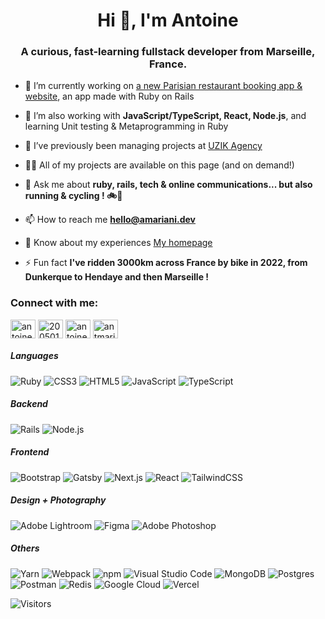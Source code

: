 <h1 align="center">Hi 👋, I'm Antoine</h1>
<h3 align="center">A curious, fast-learning fullstack developer from Marseille, France.</h3>

- 🔭 I’m currently working on [a new Parisian restaurant booking app & website](https://www.github.com/antoinemariani/eunoe-restaurant), an app made with Ruby on Rails

- 🌱 I’m also working with **JavaScript/TypeScript, React, Node.js**, and learning Unit testing & Metaprogramming in Ruby

- 👯 I’ve previously been managing projects at [UZIK Agency](https://www.uzik.com/)

- 👨‍💻 All of my projects are available on this page (and on demand!)

- 💬 Ask me about **ruby, rails, tech & online communications... but also running & cycling ! 🚲🏃**

- 📫 How to reach me **hello@amariani.dev**

- 📄 Know about my experiences [My homepage](https://www.amariani.dev)

- ⚡ Fun fact **I've ridden 3000km across France by bike in 2022, from Dunkerque to Hendaye and then Marseille !**

<h3 align="left">Connect with me:</h3>
<p align="left">
<a href="https://linkedin.com/in/antoinemariani" target="blank"><img align="center" src="https://raw.githubusercontent.com/rahuldkjain/github-profile-readme-generator/master/src/images/icons/Social/linked-in-alt.svg" alt="antoinemariani" height="30" width="40" /></a>
<a href="https://stackoverflow.com/users/20050190" target="blank"><img align="center" src="https://raw.githubusercontent.com/rahuldkjain/github-profile-readme-generator/master/src/images/icons/Social/stack-overflow.svg" alt="20050190" height="30" width="40" /></a>
<a href="https://instagram.com/antoine_mariani" target="blank"><img align="center" src="https://raw.githubusercontent.com/rahuldkjain/github-profile-readme-generator/master/src/images/icons/Social/instagram.svg" alt="antoine_mariani" height="30" width="40" /></a>
<a href="https://dribbble.com/antmariani" target="blank"><img align="center" src="https://raw.githubusercontent.com/rahuldkjain/github-profile-readme-generator/master/src/images/icons/Social/dribbble.svg" alt="antmariani" height="30" width="40" /></a>
</p>

<h5 align="left">Languages</h5>
  <p align="left">
    <img src="https://img.shields.io/badge/ruby-%23cc342d.svg?logo=ruby&logoColor=white&style=for-the-badge" alt="Ruby" />
    <img src="https://img.shields.io/badge/css3-%231572b6.svg?logo=css3&logoColor=white&style=for-the-badge" alt="CSS3" />
    <img src="https://img.shields.io/badge/html5-%23e34f26.svg?logo=html5&logoColor=white&style=for-the-badge" alt="HTML5" />
    <img src="https://img.shields.io/badge/javascript-%23323330.svg?logo=javascript&logoColor=%23F7DF1E&style=for-the-badge" alt="JavaScript" />
    <img src="https://img.shields.io/badge/typescript-%23007acc.svg?logo=typescript&logoColor=white&style=for-the-badge" alt="TypeScript" />
  </p>

<h5 align="left">Backend</h5>
  <p align="left">
    <img src="https://img.shields.io/badge/-Ruby%20on%20Rails-CC0000?logo=ruby%20on%20rails&logoColor=white&style=for-the-badge" alt="Rails" />
    <img src="https://img.shields.io/badge/node.js-%2343853d.svg?logo=node.js&logoColor=white&style=for-the-badge" alt="Node.js" />
    
  </p>

<h5 align="left">Frontend</h5>
  <p align="left">
    <img src="https://img.shields.io/badge/bootstrap-%237952b3.svg?logo=bootstrap&logoColor=white&style=for-the-badge" alt="Bootstrap" />
    <img src="https://img.shields.io/badge/gatsby-%23663399.svg?logo=gatsby&logoColor=white&style=for-the-badge" alt="Gatsby" />
    <img src="https://img.shields.io/badge/next.js-%23000000.svg?logo=next.js&logoColor=white&style=for-the-badge" alt="Next.js" />
    <img src="https://img.shields.io/badge/react-%2320232a.svg?logo=react&logoColor=%2361dafb&style=for-the-badge" alt="React" />
    <img src="https://img.shields.io/badge/tailwindcss-%2338b2ac.svg?logo=tailwind-css&logoColor=white&style=for-the-badge" alt="TailwindCSS" />
  </p>

<h5 align="left">Design + Photography</h5>
  <p align="left">
    <img src="https://img.shields.io/badge/adobe%20lightroom-%2331a8ff.svg?logo=adobe-lightroom&logoColor=white&style=for-the-badge" alt="Adobe Lightroom" />
    <img src="https://img.shields.io/badge/figma-%23f24e1e.svg?logo=figma&logoColor=white&style=for-the-badge" alt="Figma" />
    <img src="https://img.shields.io/badge/adobe%20photoshop-%2331a8ff.svg?logo=adobe-photoshop&logoColor=white&style=for-the-badge" alt="Adobe Photoshop" />
  </p>

<h5 align="left">Others</h5>
  <p align="left">
    <img src="https://img.shields.io/badge/yarn-%232c8ebb.svg?logo=yarn&logoColor=white&style=for-the-badge" alt="Yarn" />
    <img src="https://img.shields.io/badge/webpack-%231e72b3.svg?logo=webpack&logoColor=white&style=for-the-badge" alt="Webpack" />
    <img src="https://img.shields.io/badge/npm-%23cb0000.svg?logo=npm&logoColor=white&style=for-the-badge" alt="npm" />
    <img src="https://img.shields.io/badge/visual%20studio%20code-%230078d7.svg?logo=visual-studio-code&logoColor=white&style=for-the-badge" alt="Visual Studio Code" />
    <img src="https://img.shields.io/badge/mongodb-%234ea94b.svg?logo=mongodb&logoColor=white&style=for-the-badge" alt="MongoDB" />
    <img src="https://img.shields.io/badge/postgres-%23336791.svg?logo=postgresql&logoColor=white&style=for-the-badge" alt="Postgres" />
    <img src="https://img.shields.io/badge/postman-%23ff6c37.svg?logo=postman&logoColor=white&style=for-the-badge" alt="Postman" />
    <img src="https://img.shields.io/badge/redis-%23a51f17.svg?logo=redis&logoColor=white&style=for-the-badge" alt="Redis" />
    <img src="https://img.shields.io/badge/google%20cloud-%234285f4.svg?logo=googlecloud&logoColor=white&style=for-the-badge" alt="Google Cloud" />
    <img src="https://img.shields.io/badge/vercel-%23000000.svg?logo=vercel&logoColor=white&style=for-the-badge" alt="Vercel" />
  </p>

![Visitors](https://komarev.com/ghpvc/?username=antoinemariani&color=green&style=for-the-badge)
